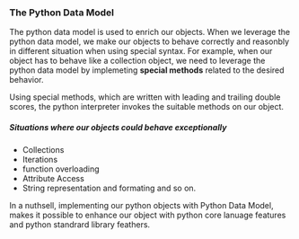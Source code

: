 ### The Python Data Model

The python data model is used to enrich our objects. When we leverage the python data model,
we make our objects to behave correctly and reasonbly in different situation when using
special syntax. For example, when our object has to behave like a collection object, we need
to leverage the python data model by implemeting **special methods** related to the desired
behavior.

Using special methods, which are written with leading and trailing double scores, the python
interpreter invokes the suitable methods on our object.

##### Situations where our objects could behave exceptionally
 - Collections
 - Iterations
 - function overloading
 - Attribute Access
 - String representation and formating
 and so on.

 In a nuthsell, implementing our python objects with Python Data Model, makes it possible
 to enhance our object with python core lanuage features and python standrard library feathers.
 